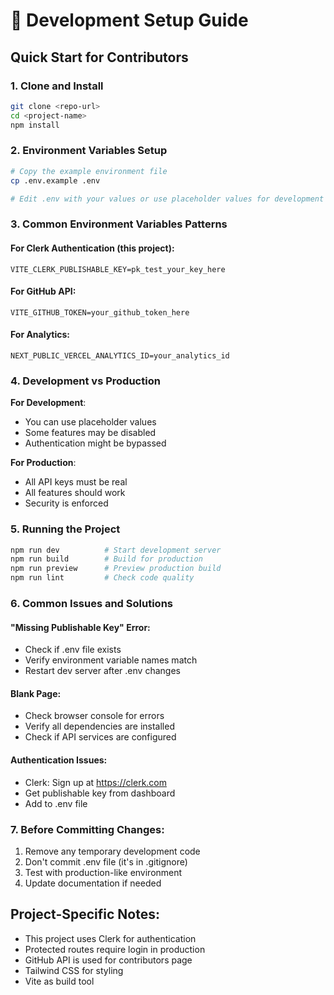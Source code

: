 # 🚀 Development Setup Guide

## Quick Start for Contributors

### 1. Clone and Install
```bash
git clone <repo-url>
cd <project-name>
npm install
```

### 2. Environment Variables Setup
```bash
# Copy the example environment file
cp .env.example .env

# Edit .env with your values or use placeholder values for development
```

### 3. Common Environment Variables Patterns

#### For Clerk Authentication (this project):
```env
VITE_CLERK_PUBLISHABLE_KEY=pk_test_your_key_here
```

#### For GitHub API:
```env
VITE_GITHUB_TOKEN=your_github_token_here
```

#### For Analytics:
```env
NEXT_PUBLIC_VERCEL_ANALYTICS_ID=your_analytics_id
```

### 4. Development vs Production

**For Development**: 
- You can use placeholder values
- Some features may be disabled
- Authentication might be bypassed

**For Production**: 
- All API keys must be real
- All features should work
- Security is enforced

### 5. Running the Project
```bash
npm run dev          # Start development server
npm run build        # Build for production
npm run preview      # Preview production build
npm run lint         # Check code quality
```

### 6. Common Issues and Solutions

#### "Missing Publishable Key" Error:
- Check if .env file exists
- Verify environment variable names match
- Restart dev server after .env changes

#### Blank Page:
- Check browser console for errors
- Verify all dependencies are installed
- Check if API services are configured

#### Authentication Issues:
- Clerk: Sign up at https://clerk.com
- Get publishable key from dashboard
- Add to .env file

### 7. Before Committing Changes:
1. Remove any temporary development code
2. Don't commit .env file (it's in .gitignore)
3. Test with production-like environment
4. Update documentation if needed

## Project-Specific Notes:
- This project uses Clerk for authentication
- Protected routes require login in production
- GitHub API is used for contributors page
- Tailwind CSS for styling
- Vite as build tool
